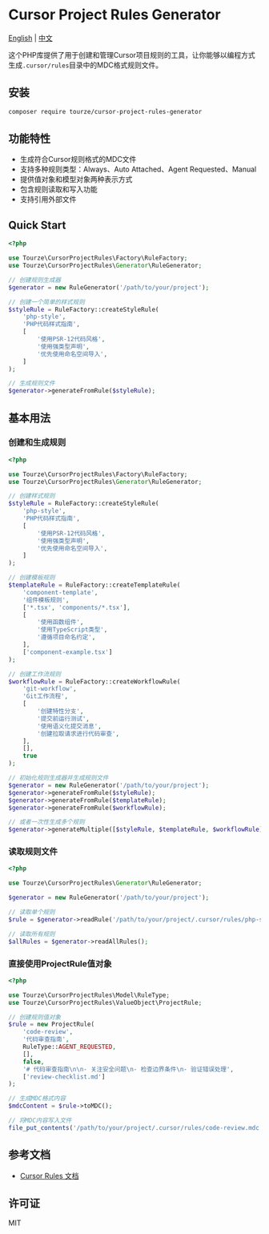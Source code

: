 # Cursor Project Rules Generator

[English](README.md) | [中文](README.zh-CN.md)

这个PHP库提供了用于创建和管理Cursor项目规则的工具，让你能够以编程方式生成`.cursor/rules`目录中的MDC格式规则文件。

## 安装

```bash
composer require tourze/cursor-project-rules-generator
```

## 功能特性

- 生成符合Cursor规则格式的MDC文件
- 支持多种规则类型：Always、Auto Attached、Agent Requested、Manual
- 提供值对象和模型对象两种表示方式
- 包含规则读取和写入功能
- 支持引用外部文件

## Quick Start

```php
<?php

use Tourze\CursorProjectRules\Factory\RuleFactory;
use Tourze\CursorProjectRules\Generator\RuleGenerator;

// 创建规则生成器
$generator = new RuleGenerator('/path/to/your/project');

// 创建一个简单的样式规则
$styleRule = RuleFactory::createStyleRule(
    'php-style',
    'PHP代码样式指南',
    [
        '使用PSR-12代码风格',
        '使用强类型声明',
        '优先使用命名空间导入',
    ]
);

// 生成规则文件
$generator->generateFromRule($styleRule);
```

## 基本用法

### 创建和生成规则

```php
<?php

use Tourze\CursorProjectRules\Factory\RuleFactory;
use Tourze\CursorProjectRules\Generator\RuleGenerator;

// 创建样式规则
$styleRule = RuleFactory::createStyleRule(
    'php-style',
    'PHP代码样式指南',
    [
        '使用PSR-12代码风格',
        '使用强类型声明',
        '优先使用命名空间导入',
    ]
);

// 创建模板规则
$templateRule = RuleFactory::createTemplateRule(
    'component-template',
    '组件模板规则',
    ['*.tsx', 'components/*.tsx'],
    [
        '使用函数组件',
        '使用TypeScript类型',
        '遵循项目命名约定',
    ],
    ['component-example.tsx']
);

// 创建工作流规则
$workflowRule = RuleFactory::createWorkflowRule(
    'git-workflow',
    'Git工作流程',
    [
        '创建特性分支',
        '提交前运行测试',
        '使用语义化提交消息',
        '创建拉取请求进行代码审查',
    ],
    [],
    true
);

// 初始化规则生成器并生成规则文件
$generator = new RuleGenerator('/path/to/your/project');
$generator->generateFromRule($styleRule);
$generator->generateFromRule($templateRule);
$generator->generateFromRule($workflowRule);

// 或者一次性生成多个规则
$generator->generateMultiple([$styleRule, $templateRule, $workflowRule]);
```

### 读取规则文件

```php
<?php

use Tourze\CursorProjectRules\Generator\RuleGenerator;

$generator = new RuleGenerator('/path/to/your/project');

// 读取单个规则
$rule = $generator->readRule('/path/to/your/project/.cursor/rules/php-style.mdc');

// 读取所有规则
$allRules = $generator->readAllRules();
```

### 直接使用ProjectRule值对象

```php
<?php

use Tourze\CursorProjectRules\Model\RuleType;
use Tourze\CursorProjectRules\ValueObject\ProjectRule;

// 创建规则值对象
$rule = new ProjectRule(
    'code-review',
    '代码审查指南',
    RuleType::AGENT_REQUESTED,
    [],
    false,
    '# 代码审查指南\n\n- 关注安全问题\n- 检查边界条件\n- 验证错误处理',
    ['review-checklist.md']
);

// 生成MDC格式内容
$mdcContent = $rule->toMDC();

// 将MDC内容写入文件
file_put_contents('/path/to/your/project/.cursor/rules/code-review.mdc', $mdcContent);
```

## 参考文档

- [Cursor Rules 文档](https://docs.cursor.com/context/rules)

## 许可证

MIT
